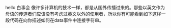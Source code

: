 hello
白事会
像许多计算机的技术一样，都是从国外传播过来的。那些以英文作为母语的传道者们应该没有考虑过英文以外的使用者，所以你有可能看到如下这样一段代码在向你描述如何在data事件中连接字符串。
